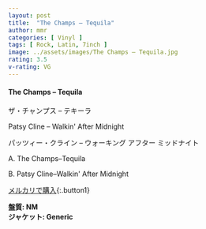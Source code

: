 ```yaml
---
layout: post
title:  "The Champs – Tequila"
author: mmr
categories: [ Vinyl ]
tags: [ Rock, Latin, 7inch ]
image: ../assets/images/The Champs – Tequila.jpg
rating: 3.5
v-rating: VG
---
```


#### The Champs – Tequila

ザ・チャンプス – テキーラ

Patsy Cline – Walkin' After Midnight

パッツィー・クライン – ウォーキング アフター ミッドナイト

A. The Champs–Tequila

B. Patsy Cline–Walkin' After Midnight

[メルカリで購入](https://jp.mercari.com/item/m38758160167){:.button1}

<div class="mt-4 mb-4 d-flex align-items-center">
<strong class="mr-1">盤質: NM</strong>
</div>
<div class="mt-4 mb-4 d-flex align-items-center">
<strong class="mr-1">ジャケット: Generic</strong>
</div>
